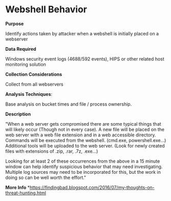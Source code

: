 # Webshell Behavior

**Purpose**

Identify actions taken by attacker when a webshell is initially placed on a webserver

**Data Required**

Windows security event logs (4688/592 events), HIPS or other related host monitoring solution

**Collection Considerations**

Collect from all webservers


**Analysis Techniques**: 

Base analysis on bucket times and file / process ownership.

**Description**

"When a web server gets compromised there are some typical things that will likely occur (Though not in every case). 
A new file will be placed on the web server with a web file extension and in a web accessible directory.
Commands will be executed from the webshell. (cmd.exe, powershell.exe…)
Additional tools will be uploaded to the web server. (Look for newly created files with extensions of .zip, .rar, .7z, .exe…)

Looking for at least 2 of these occurrences from the above in a 15 minute window can help identify suspicious behavior that may need investigating.  Multiple log sources may need to be incorporated for this, but the work in doing so can be well worth the effort."

**More Info**
*https://findingbad.blogspot.com/2016/07/my-thoughts-on-threat-hunting.html
